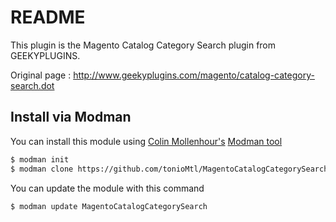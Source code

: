 README
================

This plugin is the Magento Catalog Category Search plugin from GEEKYPLUGINS.

Original page : http://www.geekyplugins.com/magento/catalog-category-search.dot

Install via Modman
----------------

You can install this module using [Colin Mollenhour's](https://github.com/colinmollenhour) [Modman tool](https://github.com/colinmollenhour/modman)

```bash
$ modman init
$ modman clone https://github.com/tonioMtl/MagentoCatalogCategorySearch.git
```
You can update the module with this command

```bash
$ modman update MagentoCatalogCategorySearch
```